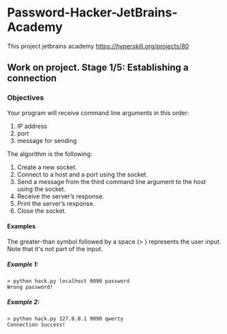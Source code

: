 # Password-Hacker-JetBrains-Academy
This project jetbrains academy https://hyperskill.org/projects/80

## Work on project. Stage 1/5: Establishing a connection
### Objectives
Your program will receive command line arguments in this order:

1. IP address
2. port
3. message for sending 

The algorithm is the following:

1. Create a new socket.
2. Connect to a host and a port using the socket.
3. Send a message from the third command line argument to the host using the socket.
4. Receive the server’s response.
5. Print the server’s response.
6. Close the socket.

#### Examples
The greater-than symbol followed by a space (> ) represents the user input. Note that it's not part of the input.

##### Example 1:

```shell
> python hack.py localhost 9090 password
Wrong password!
```

##### Example 2:

```shell
> python hack.py 127.0.0.1 9090 qwerty
Connection Success!
```